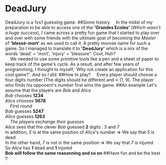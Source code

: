DeadJury
========
DeadJury is a 1vs1 guessing game.
##Some history
&nbsp;&nbsp;&nbsp;&nbsp;In the midst of my preparation to be able to access one of the <strong>'Grandes Ecoles'</strong> (<em>Which wasn't a huge success</em>), I came across a pretty fun game that I started to play over and over with some friends with the ultimate goal of becoming the <em>Master</em> of <strong>'blessé-mort'</strong> as we used to call it. A pretty morose name for such a game. So I managed to translate it to <strong>'DeadJury'</strong> which is a mix of the words 'dead' = 'mort', 'injury' = 'blessure". Cool, Huh?<br>
&nbsp;&nbsp;&nbsp;&nbsp;We needed to use some primitive tools like a pen and a sheet of paper to keep track of the game's cycle. As a result, and after few years of programming, I thought to myself, 'Why not create an application for this cool game?'. <em>And so I did</em>. 
##How to play?
&nbsp;&nbsp;&nbsp;&nbsp;Every player should choose a four digits number (The digits should be different and ∊ [1, 9]. The player who finds his opponent's number first wins the game. 
##An example
Let's assume that the players are <em>Bob</em> and <em>Alice</em><br>
*Bob* chooses **1234**<br>
*Alice* chooses **5678**<br>
&nbsp;&nbsp;&nbsp;&nbsp;*First round*<br>
*Bob* guesses **5247**<br>
*Alice* guesses **1263**<br>
&nbsp;&nbsp;&nbsp;&nbsp;*The players exchange their guesses*<br>
*Alice* sees that the clever *Bob* guessed **2** digits : *5* and *7*<br>
In addition, *5* is at the same position of *Alice*'s number => We say that *5* is dead<br>
In the other hand, *7* is not in the same position => We say that *7* is injured<br>
So *Alice* has **1** dead and **1** injured<br>
**Bob will follow the same reasonning and so on**
##Have fun and be the best !!


